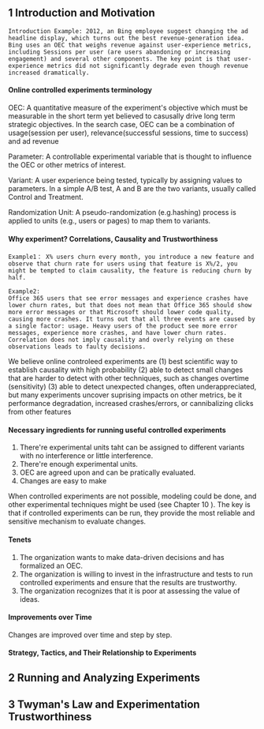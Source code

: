 ## 1 Introduction and Motivation
```
Introduction Example: 2012, an Bing employee suggest changing the ad headline display, which turns out the best revenue-generation idea. 
Bing uses an OEC that weighs revenue against user-experience metrics, including Sessions per user (are users abandoning or increasing engagement) and several other components. The key point is that user-experience metrics did not significantly degrade even though revenue increased dramatically. 
```
#### Online controlled experiments terminology
OEC: A quantitative measure of the experiment's objective which must be measurable in the short term yet believed to casusally drive long term strategic objectives. In the search case, OEC can be a combination of usage(session per user), relevance(successful sessions, time to success) and ad revenue

Parameter: A controllable experimental variable that is thought to influence the OEC or other metrics of interest. 

Variant: A user experience being tested, typically by assigning values to parameters. In a simple A/B test, A and B are the two variants, usually called Control and Treatment. 

Randomization Unit: A pseudo-randomization (e.g.hashing) process is applied to units (e.g., users or pages) to map them to variants. 

#### Why experiment? Correlations, Causality and Trustworthiness
```
Example1： X% users churn every month, you introduce a new feature and observe that churn rate for users using that feature is X%/2, you might be tempted to claim causality, the feature is reducing churn by half.

Example2:
Office 365 users that see error messages and experience crashes have lower churn rates, but that does not mean that Office 365 should show more error messages or that Microsoft should lower code quality, causing more crashes. It turns out that all three events are caused by a single factor: usage. Heavy users of the product see more error messages, experience more crashes, and have lower churn rates. Correlation does not imply causality and overly relying on these observations leads to faulty decisions. 
```

We believe online controleed experiments are (1) best scientific way to establish causality with high probability (2) able to detect small changes that are harder to detect with other techniques, such as changes overtime (sensitivity) (3) able to detect unexpected changes, often underappreciated, but many experiments uncover suprising impacts on other metrics, be it performance degradation, increased crashes/errors, or cannibalizing clicks from other features

#### Necessary ingredients for running useful controlled experiments
1. There're experimental units taht can be assigned to different variants with no interference or little interference. 
2. There're enough experimental units.
3. OEC are agreed upon and can be pratically evaluated.
4. Changes are easy to make

When controlled experiments are not possible, modeling could be done, and other experimental techniques might be used (see Chapter 10 ). The key is that if controlled experiments can be run, they provide the most reliable and sensitive mechanism to evaluate changes. 

#### Tenets
1. The organization wants to make data-driven decisions and has formalized an OEC. 
2. The organization is willing to invest in the infrastructure and tests to run controlled experiments and ensure that the results are trustworthy. 
3. The organization recognizes that it is poor at assessing the value of ideas. 

#### Improvements over Time
Changes are improved over time and step by step. 

#### Strategy, Tactics, and Their Relationship to Experiments



## 2 Running and Analyzing Experiments



## 3 Twyman's Law and Experimentation Trustworthiness 

